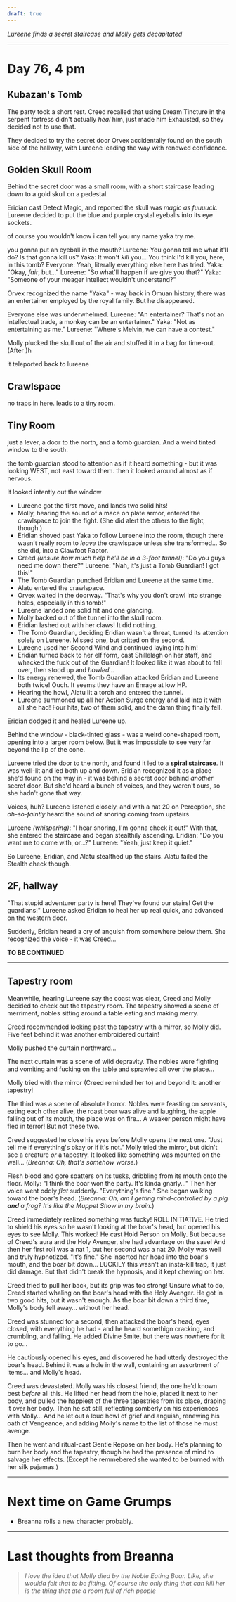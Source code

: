 ```yaml
---
draft: true
---
```

*Lureene finds a secret staircase and Molly gets decapitated*

-----

# Day 76, 4 pm

## Kubazan's Tomb

The party took a short rest. Creed recalled that using Dream Tincture in the serpent fortress didn't actually *heal* him, just made him Exhausted, so they decided not to use that.

They decided to try the secret door Orvex accidentally found on the south side of the hallway, with Lureene leading the way with renewed confidence.

## Golden Skull Room

Behind the secret door was a small room, with a short staircase leading down to a gold skull on a pedestal.

Eridian cast Detect Magic, and reported the skull was *magic as fuuuuck.*
Lureene decided to put the blue and purple crystal eyeballs into its eye sockets.

of course you wouldn't know
i can tell you my name
yaka
try me.

you gonna put an eyeball in the mouth?
Lureene: You gonna tell me what it'll do? Is that gonna kill us?
Yaka: It won't *kill* you... You think I'd kill you, here, in this tomb?
Everyone: Yeah, literally everything else here has tried.
Yaka: "Okay, *fair*, but..."
Lureene: "So what'll happen if we give you that?"
Yaka: "Someone of your meager intellect wouldn't understand?"

Orvex recognized the name "Yaka" - way back in Omuan history, there was an entertainer employed by the royal family. But he disappeared.

Everyone else was underwhelmed.
Lureene: "An entertainer? That's not an intellectual trade, a monkey can be an entertainer."
Yaka: "Not as entertaining as me."
Lureene: "Where's Melvin, we can have a contest."

Molly plucked the skull out of the air and stuffed it in a bag for time-out. (After )h

it teleported back to lureene

## Crawlspace

no traps in here. leads to a tiny room.

## Tiny Room

just a lever, a door to the north, and a tomb guardian. And a weird tinted window to the south.

the tomb guardian stood to attention as if it heard something -
    but it was looking WEST, not east toward them.
then it looked around almost as if nervous.

It looked intently out the window 

- Lureene got the first move, and lands two solid hits!
- Molly, hearing the sound of a mace on plate armor, entered the crawlspace to join the fight. (She did alert the others to the fight, though.)
- Eridian shoved past Yaka to follow Lureene into the room, though there wasn't really room to *leave* the crawlspace unless she transformed... So she did, into a Clawfoot Raptor.
- Creed *(unsure how much help he'll be in a 3-foot tunnel)*: "Do you guys need me down there?"
  Lureene: "Nah, it's just a Tomb Guardian! I got this!"
- The Tomb Guardian punched Eridian and Lureene at the same time.
- Alatu entered the crawlspace.
- Orvex waited in the doorway. "That's why you don't crawl into strange holes, especially in this tomb!"
- Lureene landed one solid hit and one glancing.
- Molly backed out of the tunnel into the skull room.
- Eridian lashed out with her claws! It did nothing.
- The Tomb Guardian, deciding Eridian wasn't a threat, turned its attention solely on Lureene. Missed one, but critted on the second.
- Lureene used her Second Wind and continued laying into him!
- Eridian turned back to her elf form, cast Shillelagh on her staff, and whacked the fuck out of the Guardian! It looked like it was about to fall over, then stood up and *howled...*
- Its energy renewed, the Tomb Guardian attacked Eridian and Lureene both twice! Ouch.
  It seems they have an Enrage at low HP.
- Hearing the howl, Alatu lit a torch and entered the tunnel.
- Lureene summoned up all her Action Surge energy and laid into it with all she had! Four hits, two of them solid, and the damn thing finally fell.

Eridian dodged it and healed Lureene up.

Behind the window - black-tinted glass - was a weird cone-shaped room, opening into a larger room below. But it was impossible to see very far beyond the lip of the cone.

Lureene tried the door to the north, and found it led to a **spiral staircase**. It was well-lit and led both up and down. Eridian recognized it as a place she'd found on the way in - it was behind a secret door behind *another* secret door. But she'd heard a bunch of voices, and they weren't ours, so she hadn't gone that way.

Voices, huh? Lureene listened closely, and with a nat 20 on Perception, she *oh-so-faintly* heard the sound of snoring coming from upstairs.

Lureene *(whispering)*: "I hear snoring, I'm gonna check it out!"
With that, she entered the staircase and began stealthily ascending.
Eridian: "Do you want me to come with, or...?"
Lureene: "Yeah, just keep it quiet."

So Lureene, Eridian, and Alatu stealthed up the stairs. Alatu failed the Stealth check though.

## 2F, hallway


"That stupid adventurer party is here! They've found our stairs! Get the guardians!"
Lureene asked Eridian to heal her up real quick, and advanced on the western door.

Suddenly, Eridian heard a cry of anguish from somewhere below them. She recognized the voice - it was Creed...

**TO BE CONTINUED**

---


## Tapestry room

Meanwhile, hearing Lureene say the coast was clear, Creed and Molly decided to check out the tapestry room. The tapestry showed a scene of merriment, nobles sitting around a table eating and making merry.

Creed recommended looking past the tapestry with a mirror, so Molly did. Five feet behind it was another embroidered curtain!

Molly pushed the curtain northward...

The next curtain was a scene of wild depravity. The nobles were fighting and vomiting and fucking on the table and sprawled all over the place...

Molly tried with the mirror (Creed reminded her to) and beyond it: another tapestry!

The third was a scene of absolute horror. Nobles were feasting on servants, eating each other alive, the roast boar was alive and laughing, the apple falling out of its mouth, the place was on fire...
    A weaker person might have fled in terror! But not these two.

Creed suggested he close his eyes before Molly opens the next one. "Just tell me if everything's okay or if it's not."
Molly tried the mirror, but didn't see a creature *or* a tapestry. It looked like something was mounted on the wall...
    (*Breanna: Oh, that's somehow worse.*)

Flesh blood and gore spatters on its tusks, dribbling from its mouth onto the floor.
Molly: "I think the boar won the party. It's kinda gnarly..."
    Then her voice went oddly *flat* suddenly.
    "Everything's fine."
    She began walking toward the boar's head.
    (*Breanna: Oh, am I getting mind-controlled by a pig **and** a frog? It's like the Muppet Show in my brain.*)

Creed immediately realized something was fucky! ROLL INITIATIVE.
He tried to shield his eyes so he wasn't looking at the boar's head, but opened his eyes to see Molly. This worked!
He cast Hold Person on Molly. But because of Creed's aura and the Holy Avenger, she had advantage on the save!
    And then her first roll was a nat 1, but her second was a nat 20.
Molly was well and truly hypnotized. "It's fine."
    She inserted her head into the boar's mouth, and the boar bit down...
    LUCKILY this wasn't an insta-kill trap, it just did damage.
    But that didn't break the hypnosis, and it kept chewing on her.

Creed tried to pull her back, but its grip was too strong!
Unsure what to do, Creed started whaling on the boar's head with the Holy Avenger.
He got in two good hits, but it wasn't enough.
As the boar bit down a third time, Molly's body fell away... without her head.

Creed was stunned for a second, then attacked the boar's head, eyes closed, with everything he had - and he heard somethign cracking, and crumbling, and falling.
He added Divine Smite, but there was nowhere for it to go...

He cautiously opened his eyes, and discovered he had utterly destroyed the boar's head. Behind it was a hole in the wall, containing an assortment of items... and Molly's head.

Creed was devastated. Molly was his closest friend, the one he'd known best *before* all this. He lifted her head from the hole, placed it next to her body, and pulled the happiest of the three tapestries from its place, draping it over her body.
Then he sat still, reflecting somberly on his experiences with Molly...
And he let out a loud howl of grief and anguish, renewing his oath of Vengeance, and adding Molly's name to the list of those he must avenge.

Then he went and ritual-cast Gentle Repose on her body. He's planning to burn her body and the tapestry, though he had the presence of mind to salvage her effects. (Except he remmebered she wanted to be burned with her silk pajamas.)

---

# Next time on Game Grumps

- Breanna rolls a new character probably.

---

# Last thoughts from Breanna

> *I love the idea that Molly died by the Noble Eating Boar. Like, she woulda felt that to be fitting. Of course the only thing that can kill her is the thing that ate a room full of rich people*

